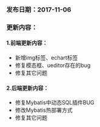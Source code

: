 ### 发布日期：2017-11-06

### 更新内容：

#### 1.前端更新内容：

* 新增img标签、echart标签
* 修复模态框、ueditor存在的bug
* 修复其它问题

#### 2.后端更新内容：

* 修复Mybatis中动态SQL插件BUG
* 修改Mybatis热部署方式
* 修复其它问题



